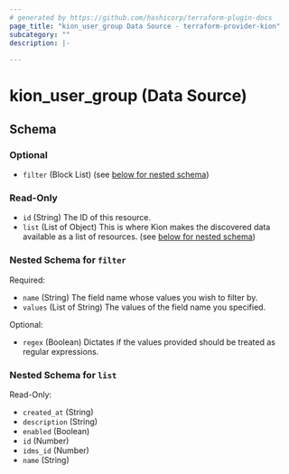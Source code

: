 ```yaml
---
# generated by https://github.com/hashicorp/terraform-plugin-docs
page_title: "kion_user_group Data Source - terraform-provider-kion"
subcategory: ""
description: |-
  
---
```


# kion_user_group (Data Source)





<!-- schema generated by tfplugindocs -->
## Schema

### Optional

- `filter` (Block List) (see [below for nested schema](#nestedblock--filter))

### Read-Only

- `id` (String) The ID of this resource.
- `list` (List of Object) This is where Kion makes the discovered data available as a list of resources. (see [below for nested schema](#nestedatt--list))

<a id="nestedblock--filter"></a>
### Nested Schema for `filter`

Required:

- `name` (String) The field name whose values you wish to filter by.
- `values` (List of String) The values of the field name you specified.

Optional:

- `regex` (Boolean) Dictates if the values provided should be treated as regular expressions.


<a id="nestedatt--list"></a>
### Nested Schema for `list`

Read-Only:

- `created_at` (String)
- `description` (String)
- `enabled` (Boolean)
- `id` (Number)
- `idms_id` (Number)
- `name` (String)


